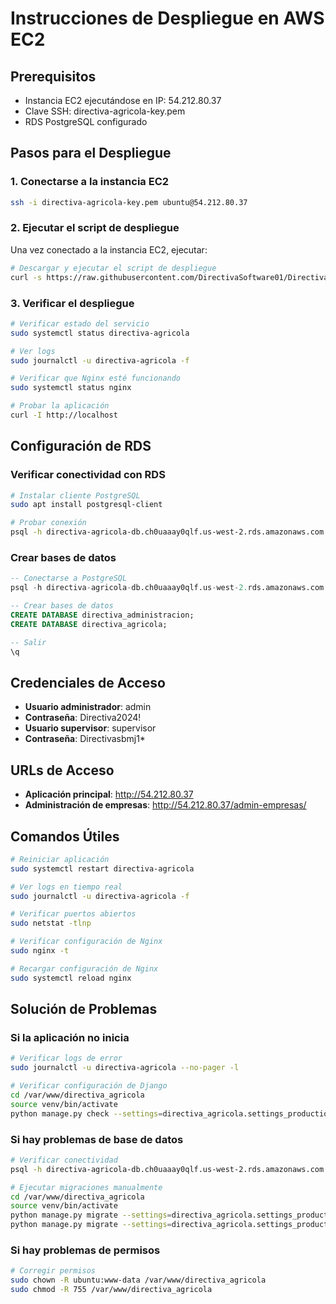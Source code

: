 # Instrucciones de Despliegue en AWS EC2

## Prerequisitos
- Instancia EC2 ejecutándose en IP: 54.212.80.37
- Clave SSH: directiva-agricola-key.pem
- RDS PostgreSQL configurado

## Pasos para el Despliegue

### 1. Conectarse a la instancia EC2
```bash
ssh -i directiva-agricola-key.pem ubuntu@54.212.80.37
```

### 2. Ejecutar el script de despliegue
Una vez conectado a la instancia EC2, ejecutar:

```bash
# Descargar y ejecutar el script de despliegue
curl -s https://raw.githubusercontent.com/DirectivaSoftware01/DirectivaAgricola/main/deploy_ec2_direct.sh | bash
```

### 3. Verificar el despliegue
```bash
# Verificar estado del servicio
sudo systemctl status directiva-agricola

# Ver logs
sudo journalctl -u directiva-agricola -f

# Verificar que Nginx esté funcionando
sudo systemctl status nginx

# Probar la aplicación
curl -I http://localhost
```

## Configuración de RDS

### Verificar conectividad con RDS
```bash
# Instalar cliente PostgreSQL
sudo apt install postgresql-client

# Probar conexión
psql -h directiva-agricola-db.ch0uaaay0qlf.us-west-2.rds.amazonaws.com -U postgres -d postgres
```

### Crear bases de datos
```sql
-- Conectarse a PostgreSQL
psql -h directiva-agricola-db.ch0uaaay0qlf.us-west-2.rds.amazonaws.com -U postgres -d postgres

-- Crear bases de datos
CREATE DATABASE directiva_administracion;
CREATE DATABASE directiva_agricola;

-- Salir
\q
```

## Credenciales de Acceso

- **Usuario administrador**: admin
- **Contraseña**: Directiva2024!
- **Usuario supervisor**: supervisor  
- **Contraseña**: Directivasbmj1*

## URLs de Acceso

- **Aplicación principal**: http://54.212.80.37
- **Administración de empresas**: http://54.212.80.37/admin-empresas/

## Comandos Útiles

```bash
# Reiniciar aplicación
sudo systemctl restart directiva-agricola

# Ver logs en tiempo real
sudo journalctl -u directiva-agricola -f

# Verificar puertos abiertos
sudo netstat -tlnp

# Verificar configuración de Nginx
sudo nginx -t

# Recargar configuración de Nginx
sudo systemctl reload nginx
```

## Solución de Problemas

### Si la aplicación no inicia
```bash
# Verificar logs de error
sudo journalctl -u directiva-agricola --no-pager -l

# Verificar configuración de Django
cd /var/www/directiva_agricola
source venv/bin/activate
python manage.py check --settings=directiva_agricola.settings_production
```

### Si hay problemas de base de datos
```bash
# Verificar conectividad
psql -h directiva-agricola-db.ch0uaaay0qlf.us-west-2.rds.amazonaws.com -U postgres -d postgres

# Ejecutar migraciones manualmente
cd /var/www/directiva_agricola
source venv/bin/activate
python manage.py migrate --settings=directiva_agricola.settings_production --database=administracion
python manage.py migrate --settings=directiva_agricola.settings_production --database=default
```

### Si hay problemas de permisos
```bash
# Corregir permisos
sudo chown -R ubuntu:www-data /var/www/directiva_agricola
sudo chmod -R 755 /var/www/directiva_agricola
```
